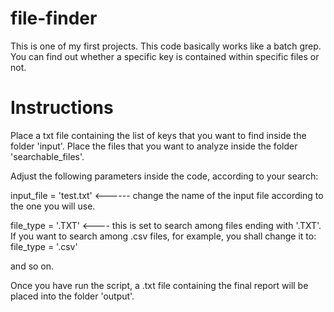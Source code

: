 # file-finder

This is one of my first projects. This code basically works like a batch grep. You can find out whether a specific key is contained within specific files or not.

# Instructions

Place a txt file containing the list of keys that you want to find inside the folder 'input'. Place the files that you want to analyze inside the folder 'searchable_files'.

Adjust the following parameters inside the code, according to your search:

input_file = 'test.txt' <------ change the name of the input file according to the one you will use.

file_type = '.TXT' <---- this is set to search among files ending with '.TXT'. If you want to search among .csv files, for example, you shall change it to: file_type = '.csv'

and so on.

Once you have run the script, a .txt file containing the final report will be placed into the folder 'output'.
